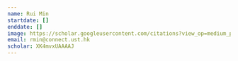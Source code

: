 ```yaml
---
name: Rui Min
startdate: []
enddate: []
image: https://scholar.googleusercontent.com/citations?view_op=medium_photo&user=XK4mvxUAAAAJ&citpid=8
email: rmin@connect.ust.hk
scholar: XK4mvxUAAAAJ
---
```

